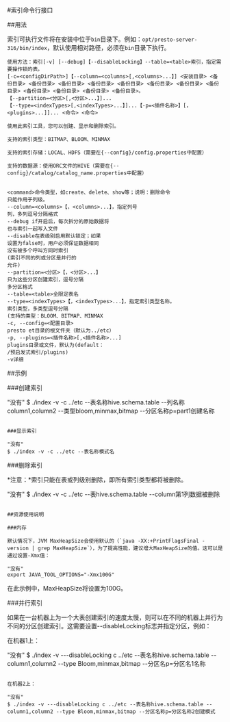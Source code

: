 #索引命令行接口

##用法

索引可执行文件将在安装中位于`bin`目录下。例如：`opt/presto-server-316/bin/index`，默认使用相对路径，必须在`bin`目录下执行。

```
使用方法：索引[-v] [--debug]【--disableLocking】--table=<table>索引，指定需要操作锁的表。
[-c=<configDirPath>]【--column=<columns>[,<columns>...】] <安装目录> <备份目录> <备份目录> <备份目录> <备份目录> <备份目录> <备份目录> <备份目录> <备份目录> <备份目录> <备份目录> <备份目录> <备份目录>。
【--partition=<分区>[,<分区>...】]...
【--type=<indexTypes>[,<indexTypes>...】]...【-p=<插件名称>】[，
<plugins>...]]... <命令> <命令>

使用此索引工具，您可以创建、显示和删除索引。

支持的索引类型：BITMAP、BLOOM、MINMAX

支持的索引存储：LOCAL、HDFS（需要在{--config}/config.properties中配置）

支持的数据源：使用ORC文件的HIVE（需要在{--config}/catalog/catalog_name.properties中配置）


<command>命令类型，如create、delete、show等；说明：删除命令
只能作用于列级。
--column=<columns>【，<columns>...】，指定列号
列，多列逗号分隔格式
--debug if开启后，每次拆分的原始数据将
也与索引一起写入文件
--disable在表级别启用默认锁定；如果
设置为false时，用户必须保证数据相同
没有被多个呼叫方同时索引
(索引不同的列或分区是并行的
允许)
--partition=<分区>【，<分区>...】
只为这些分区创建索引，逗号分隔
多分区格式
--table=<table>全限定表名
--type=<indexTypes>【，<indexTypes>...】，指定索引类型名称。
索引类型，多类型逗号分隔
(支持的类型：BLOOM、BITMAP、MINMAX
-c, --config=<配置目录>
presto et目录的根文件夹（默认为../etc）
-p, --plugins=<插件名称>[,<插件名称>...]
plugins目录或文件，默认为(default：
/预启发式索引/plugins)
-v详细
```

##示例

###创建索引

"没有"
$ ./index -v -c ../etc --表名称hive.schema.table --列名称column1,column2 --类型bloom,minmax,bitmap --分区名称p=part1创建名称
```

###显示索引

"没有"
$ ./index -v -c ../etc --表名称模式名
```

###删除索引

*注意：*索引只能在表或列级别删除，即所有索引类型都将被删除。

"没有"
$ ./index -v -c ../etc --表hive.schema.table --column第1列数据被删除
```

##资源使用说明

###内存

默认情况下，JVM MaxHeapSize会使用默认的（`java -XX:+PrintFlagsFinal -version | grep MaxHeapSize`），为了提高性能，建议增大MaxHeapSize的值。这可以是
通过设置-Xmx值：

"没有"
export JAVA_TOOL_OPTIONS="-Xmx100G"
```

在此示例中，MaxHeapSize将设置为100G。

###并行索引

如果在一台机器上为一个大表创建索引的速度太慢，则可以在不同的机器上并行为不同的分区创建索引。这需要设置--disableLocking标志并指定分区，例如：

在机器1上：

"没有"
$ ./index -v ---disableLocking c ../etc --表名称hive.schema.table --column1,column2 --type Bloom,minmax,bitmap --分区名p=分区名1名称
```

在机器2上：

"没有"
$ ./index -v ---disableLocking c ../etc --表名称hive.schema.table --column1,column2 --type Bloom,minmax,bitmap --分区名称p=分区名称2创建模式
```
